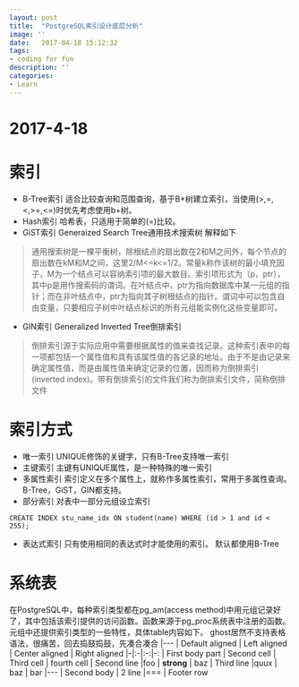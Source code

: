 ```yaml
---
layout: post
title:  "PostgreSQL索引设计底层分析"
image: ''
date:   2017-04-18 15:12:32
tags:
- coding for fun
description: ''
categories:
- Learn 
---
```


# 2017-4-18
# 索引
- B-Tree索引
适合比较查询和范围查询，基于B+树建立索引，当使用(>,=,<,>=,<=)时优先考虑使用b+树。
- Hash索引
哈希表，只适用于简单的(=)比较。
- GiST索引
Generaized Search Tree通用技术搜索树 解释如下
> 通用搜索树是一棵平衡树，除根结点的扇出数在2和M之间外，每个节点的扇出数在kM和M之间，这里2/M<=k<=1/2。常量k称作该树的最小填充因子，M为一个结点可以容纳索引项的最大数目。索引项形式为（p，ptr），其中p是用作搜索码的谓词。在叶结点中，ptr为指向数据库中某一元组的指针；而在非叶结点中，ptr为指向其子树根结点的指针。谓词中可以包含自由变量，只要相应子树中叶结点标识的所有元组能实例化这些变量即可。

- GIN索引
Generalized Inverted Tree倒排索引
> 倒排索引源于实际应用中需要根据属性的值来查找记录。这种索引表中的每一项都包括一个属性值和具有该属性值的各记录的地址。由于不是由记录来确定属性值，而是由属性值来确定记录的位置，因而称为倒排索引(inverted index)。带有倒排索引的文件我们称为倒排索引文件，简称倒排文件
# 索引方式
- 唯一索引
UNIQUE修饰的关键字，只有B-Tree支持唯一索引
- 主键索引
主键有UNIQUE属性，是一种特殊的唯一索引
- 多属性索引
索引定义在多个属性上，就称作多属性索引，常用于多属性查询。B-Tree，GiST，GIN都支持。
- 部分索引
对表中一部分元组设立索引
```
CREATE INDEX stu_name_idx ON student(name) WHERE (id > 1 and id < 255);
```
- 表达式索引
只有使用相同的表达式时才能使用的索引。
默认都使用B-Tree
# 系统表
在PostgreSQL中，每种索引类型都在pg_am(access method)中用元组记录好了，其中包括该索引提供的访问函数。函数来源于pg_proc系统表中注册的函数。元组中还提供索引类型的一些特性，具体table内容如下。
ghost居然不支持表格语法，很痛苦，回去捣鼓捣鼓，先凑合凑合
|---
| Default aligned | Left aligned | Center aligned | Right aligned
|-|:-|:-:|-:
| First body part | Second cell | Third cell | fourth cell
| Second line |foo | **strong** | baz
| Third line |quux | baz | bar
|---
| Second body
| 2 line
|===
| Footer row
